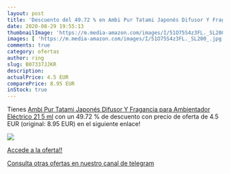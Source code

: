 ```yaml
---
layout: post
title: 'Descuento del 49.72 % en Ambi Pur Tatami Japonés Difusor Y Fragan'
date: 2020-08-29 19:55:13
thumbnailImage: 'https://m.media-amazon.com/images/I/51O75S4z3FL._SL200_.jpg'
images: [ 'https://m.media-amazon.com/images/I/51O75S4z3FL._SL200_.jpg' ]
comments: true
category: ofertas
author: ring
slug: B07337JJKR
description:
actualPrice: 4.5 EUR
comparePrice: 8.95 EUR
inStock: true
---
```


Tienes [Ambi Pur Tatami Japonés Difusor Y Fragancia para Ambientador Eléctrico 21 5 ml](https://www.amazon.com/dp/B07337JJKR/?tag=redken08-20) con un 49.72 % de descuento con precio de oferta de 4.5 EUR (original: 8.95 EUR) en el siguiente enlace!

[![](https://m.media-amazon.com/images/I/51O75S4z3FL._SL200_.jpg)](https://www.amazon.com/dp/B07337JJKR/?tag=redken08-20)

[Accede a la oferta!!](https://www.amazon.com/dp/B07337JJKR/?tag=redken08-20)

[Consulta otras ofertas en nuestro canal de telegram](https://t.me/s/ofertas25)
